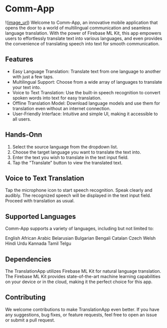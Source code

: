 # Comm-App
!([image_url](https://cdn.dribbble.com/users/2527679/screenshots/18179631/media/70f66b976f6cef7ae3cbbfff1c51cc86.png?resize=400x0))
Welcome to Comm-App, an innovative mobile application that opens the door to a world of multilingual communication and seamless language translation. With the power of Firebase ML Kit, this app empowers users to effortlessly translate text into various languages, and even provides the convenience of translating speech into text for smooth communication.

## Features
- Easy Language Translation: Translate text from one language to another with just a few taps.
- Multilingual Support: Choose from a wide array of languages to translate your text into.
- Voice to Text Translation: Use the built-in speech recognition to convert spoken words into text for easy translation.
- Offline Translation Model: Download language models and use them for translation even without an internet connection.
- User-Friendly Interface: Intuitive and simple UI, making it accessible to all users.

## Hands-Onn
1. Select the source language from the dropdown list.
2. Choose the target language you want to translate the text into.
3. Enter the text you wish to translate in the text input field.
4. Tap the "Translate" button to view the translated text.

## Voice to Text Translation
Tap the microphone icon to start speech recognition.
Speak clearly and audibly.
The recognized speech will be displayed in the text input field.
Proceed with translation as usual.

## Supported Languages
Comm-App supports a variety of languages, including but not limited to:

English
African
Arabic
Belarusian
Bulgarian
Bengali
Catalan
Czech
Welsh
Hindi
Urdu
Kannada
Tamil
Telgu

## Dependencies
The TranslationApp utilizes Firebase ML Kit for natural language translation. The Firebase ML Kit provides state-of-the-art machine learning capabilities on your device or in the cloud, making it the perfect choice for this app.

## Contributing
We welcome contributions to make TranslationApp even better. If you have any suggestions, bug fixes, or feature requests, feel free to open an issue or submit a pull request.
